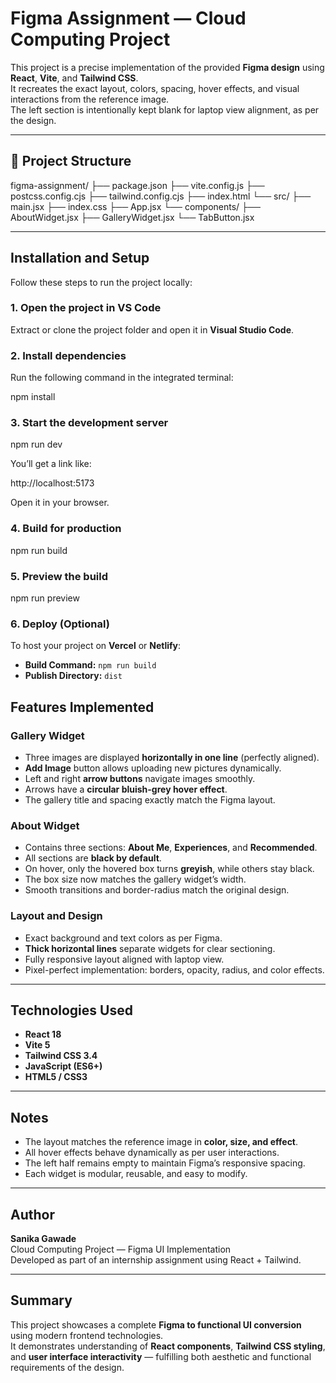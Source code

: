 # Figma Assignment — Cloud Computing Project

This project is a precise implementation of the provided **Figma design** using **React**, **Vite**, and **Tailwind CSS**.  
It recreates the exact layout, colors, spacing, hover effects, and visual interactions from the reference image.  
The left section is intentionally kept blank for laptop view alignment, as per the design.

---

## 📁 Project Structure

figma-assignment/
├── package.json
├── vite.config.js
├── postcss.config.cjs
├── tailwind.config.cjs
├── index.html
└── src/
├── main.jsx
├── index.css
├── App.jsx
└── components/
├── AboutWidget.jsx
├── GalleryWidget.jsx
└── TabButton.jsx


---

##  Installation and Setup

Follow these steps to run the project locally:

### 1. Open the project in VS Code
Extract or clone the project folder and open it in **Visual Studio Code**.


### 2. Install dependencies
Run the following command in the integrated terminal:

npm install


### 3. Start the development server
npm run dev

You’ll get a link like:

http://localhost:5173

Open it in your browser.


### 4. Build for production
npm run build


### 5. Preview the build
npm run preview


### 6. Deploy (Optional)
To host your project on **Vercel** or **Netlify**:
- **Build Command:** `npm run build`  
- **Publish Directory:** `dist`


## Features Implemented

### Gallery Widget
- Three images are displayed **horizontally in one line** (perfectly aligned).  
- **Add Image** button allows uploading new pictures dynamically.  
- Left and right **arrow buttons** navigate images smoothly.  
- Arrows have a **circular bluish-grey hover effect**.  
- The gallery title and spacing exactly match the Figma layout.  

### About Widget
- Contains three sections: **About Me**, **Experiences**, and **Recommended**.  
- All sections are **black by default**.  
- On hover, only the hovered box turns **greyish**, while others stay black.  
- The box size now matches the gallery widget’s width.  
- Smooth transitions and border-radius match the original design.  

### Layout and Design
- Exact background and text colors as per Figma.  
- **Thick horizontal lines** separate widgets for clear sectioning.  
- Fully responsive layout aligned with laptop view.  
- Pixel-perfect implementation: borders, opacity, radius, and color effects.  

---

## Technologies Used

- **React 18**
- **Vite 5**
- **Tailwind CSS 3.4**
- **JavaScript (ES6+)**
- **HTML5 / CSS3**

---

## Notes

- The layout matches the reference image in **color, size, and effect**.  
- All hover effects behave dynamically as per user interactions.  
- The left half remains empty to maintain Figma’s responsive spacing.  
- Each widget is modular, reusable, and easy to modify.  

---
## Author

**Sanika Gawade**  
Cloud Computing Project — Figma UI Implementation  
Developed as part of an internship assignment using React + Tailwind.

---

## Summary

This project showcases a complete **Figma to functional UI conversion** using modern frontend technologies.  
It demonstrates understanding of **React components**, **Tailwind CSS styling**, and **user interface interactivity** — fulfilling both aesthetic and functional requirements of the design.